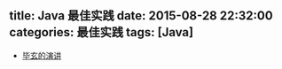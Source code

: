 title: Java 最佳实践
date: 2015-08-28 22:32:00
categories: 最佳实践
tags: [Java]
---

* [毕玄的演讲](/upload/java-at-alibaba.pptx)
